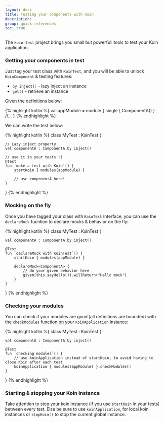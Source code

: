 ```yaml
---
layout: docs
title: Testing your components with Koin
description: 
group: quick-references
toc: true
---
```


The `koin-test` project brings you small but powerfull tools to test your Koin application.

### Getting your components in test

Just tag your test class with `KoinTest`, and you will be able to unlock `KoinComponent` & testing features:

* `by inject()` - lazy inject an instance
* `get()` - retrieve an instance

Given the definitions below:

{% highlight kotlin %}
val appModule = module {
    single { ComponentA() }
    //...
}
{% endhighlight %}

We can write the test below:

{% highlight kotlin %}
class MyTest : KoinTest {

    // Lazy inject property
    val componentA : ComponentA by inject()

    // use it in your tests :)
    @Test
    fun `make a test with Koin`() {
        startKoin { modules(appModule) }

        // use componentA here!
    }
}
{% endhighlight %}

### Mocking on the fly

Once you have tagged your class with `KoinTest` interface, you can use the `declareMock` fucntion to declare mocks & behavior on the fly:

{% highlight kotlin %}
class MyTest : KoinTest {

    val componentA : ComponentA by inject()

    @Test
    fun `declareMock with KoinTest`() {
        startKoin { modules(appModule) }

        declareMock<ComponentA> {
            // do your given behavior here
            given(this.sayHello()).willReturn("Hello mock")
        }
    }
}
{% endhighlight %}

### Checking your modules

You can check if your modules are good (all definitions are bounded) with the `checkModules` function on your `KoinApplication` instance:

{% highlight kotlin %}
class MyTest : KoinTest {
    
    val componentA : ComponentA by inject()

    @Test
    fun `checking modules`() {
        // use koinApplication instead of startKoin, to avoid having to close Koin after each test
        koinApplication { modules(appModule) }.checkModules()
    }
}
{% endhighlight %}

### Starting & stopping your Koin instance

Take attention to stop your koin instance (if you use `startKoin` in your tests) between every test. Else be sure to use `koinApplication`, for local koin instances or `stopKoin()` to stop the current global instance.

